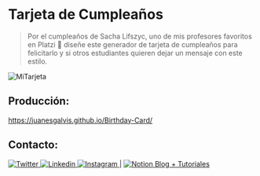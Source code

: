 # Tarjeta de Cumpleaños
> Por el cumpleaños de Sacha Lifszyc, uno de mis profesores favoritos en Platzi 💚 diseñe este generador de tarjeta de cumpleaños para felicitarlo y si otros estudiantes quieren dejar un mensaje con este estilo.

![MiTarjeta](https://i.ibb.co/NLFYbMv/Card-Sacha.png)

## Producción: 
https://juanesgalvis.github.io/Birthday-Card/

## Contacto:

[ ![Twitter](https://img.icons8.com/fluent/48/000000/twitter.png) ](https://twitter.com/JuanEGalvis)  [ ![Linkedin](https://img.icons8.com/color/48/000000/linkedin.png) ](https://www.linkedin.com/in/juanegalvis/)  [ ![Instagram](https://img.icons8.com/fluent/48/000000/instagram-new.png) ](https://www.instagram.com/juanesgalvisb/) |  [ ![Notion](https://static.filehorse.com/icons/office-and-business-tools/notion-icon-32.png "Notion") Blog + Tutoriales](https://www.notion.so/Scope-indefinido-a571a1662f4b4c16affe748f24d6f062 "Blog + Tutoriales")
